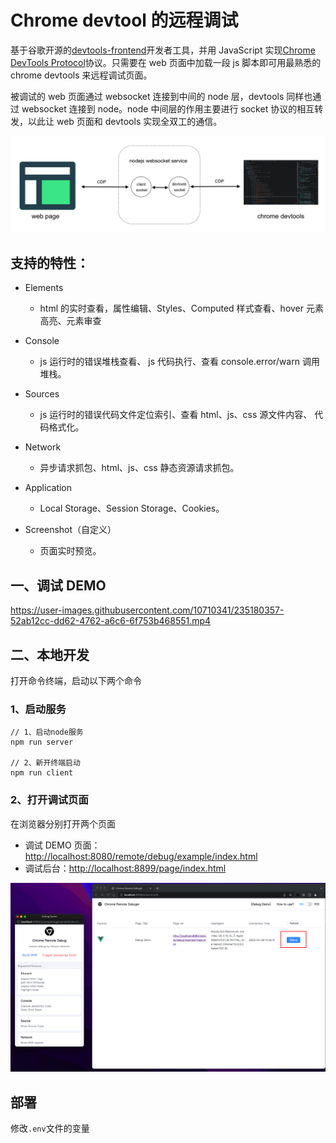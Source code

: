# Chrome devtool 的远程调试

基于谷歌开源的[devtools-frontend](https://github.com/ChromeDevTools/devtools-frontend)开发者工具，并用 JavaScript 实现[Chrome DevTools Protocol](https://chromedevtools.github.io/devtools-protocol/)协议。只需要在 web 页面中加载一段 js 脚本即可用最熟悉的 chrome devtools 来远程调试页面。

被调试的 web 页面通过 websocket 连接到中间的 node 层，devtools 同样也通过 websocket 连接到 node。node 中间层的作用主要进行 socket 协议的相互转发，以此让 web 页面和 devtools 实现全双工的通信。

![](./images/img.png)

## 支持的特性：

- Elements
  - html 的实时查看，属性编辑、Styles、Computed 样式查看、hover 元素高亮、元素审查
- Console

  - js 运行时的错误堆栈查看、 js 代码执行、查看 console.error/warn
    调用堆栈。

- Sources

  - js 运行时的错误代码文件定位索引、查看 html、js、css 源文件内容、
    代码格式化。

- Network

  - 异步请求抓包、html、js、css 静态资源请求抓包。

- Application
  - Local Storage、Session Storage、Cookies。
- Screenshot（自定义）
  - 页面实时预览。

## 一、调试 DEMO

https://user-images.githubusercontent.com/10710341/235180357-52ab12cc-dd62-4762-a6c6-6f753b468551.mp4

## 二、本地开发

打开命令终端，启动以下两个命令

### 1、启动服务

```
// 1、启动node服务
npm run server

// 2、新开终端启动
npm run client
```

### 2、打开调试页面

在浏览器分别打开两个页面

- 调试 DEMO 页面：[http://localhost:8080/remote/debug/example/index.html](http://localhost:8080/remote/debug/example/index.html)
- 调试后台：[http://localhost:8899/page/index.html](http://localhost:8899/page/index.html)

![](./images/img2.png)

## 部署

修改`.env`文件的变量
